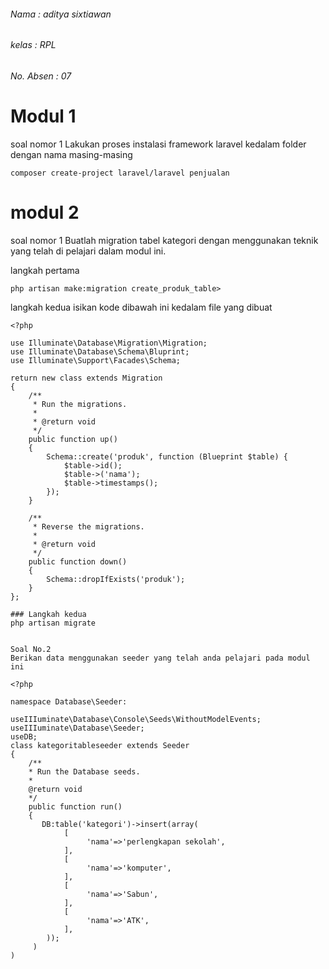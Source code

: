 ###### Nama : aditya sixtiawan
###### kelas : RPL
###### No. Absen : 07

# Modul 1

soal nomor 1
Lakukan proses instalasi framework laravel kedalam folder dengan nama masing-masing

```
composer create-project laravel/laravel penjualan
```


# modul 2
soal nomor 1
Buatlah migration tabel kategori dengan menggunakan teknik yang telah di pelajari dalam modul ini.

langkah pertama
```
php artisan make:migration create_produk_table>
```

langkah kedua
isikan kode dibawah ini kedalam file yang dibuat
```
<?php

use Illuminate\Database\Migration\Migration;
use Illuminate\Database\Schema\Bluprint;
use Illuminate\Support\Facades\Schema;

return new class extends Migration
{
    /**
     * Run the migrations.
     *
     * @return void
     */
    public function up()
    {
        Schema::create('produk', function (Blueprint $table) {
            $table->id();
            $table->('nama');
            $table->timestamps();
        });
    }

    /**
     * Reverse the migrations.
     *
     * @return void
     */
    public function down()
    {
        Schema::dropIfExists('produk');
    }
};

### Langkah kedua
php artisan migrate


Soal No.2
Berikan data menggunakan seeder yang telah anda pelajari pada modul ini

<?php

namespace Database\Seeder:

useIIIuminate\Database\Console\Seeds\WithoutModelEvents;
useIIIuminate\Database\Seeder;
useDB;
class kategoritableseeder extends Seeder
{
    /**
    * Run the Database seeds.
    *
    @return void
    */
    public function run()
    {
       DB:table('kategori')->insert(array(
            [ 
                 'nama'=>'perlengkapan sekolah',
            ],
            [
                 'nama'=>'komputer',
            ],
            [
                 'nama'=>'Sabun',
            ],
            [
                 'nama'=>'ATK',
            ],
        ));
     )
)
```
